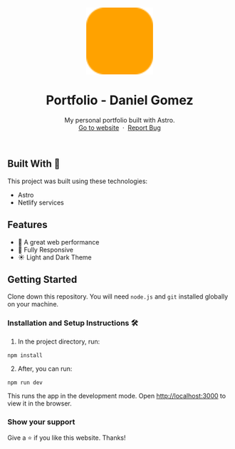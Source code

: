 <h1 align="center">
  <div align="center">
    <img alt="Devenpauros (Daniel Gomez) logo" src="./public/favicon.svg" height="150px" width="auto"/>
  </div>
  <br/>
  Portfolio - Daniel Gomez
</h1>
<p align="center">
    My personal portfolio built with Astro.
    <br />
    <a href="https://github.com/othneildrew/Best-README-Template">Go to website</a>&nbsp;
    ·
    &nbsp;<a href="https://github.com/othneildrew/Best-README-Template/issues">Report Bug</a>
  </p>
<br/>

## Built With 🚀

This project was built using these technologies:

* Astro
* Netlify services

## Features

* 🚀 A great web performance
* 📱 Fully Responsive
* ☀️ Light and Dark Theme


## Getting Started

Clone down this repository. You will need `node.js` and `git` installed globally on your machine.

### Installation and Setup Instructions 🛠

1. In the project directory, run:

 ```
 npm install
 ```

2. After, you can run:

```
npm run dev
```

This runs the app in the development mode.
Open [http://localhost:3000](http://localhost:3000) to view it in the browser.

### Show your support

Give a ⭐ if you like this website. Thanks!
